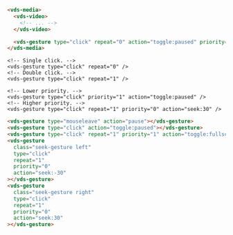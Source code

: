 <script>
import Docs from './_Docs.md';
</script>

<Docs>

```html copyHighlight|slot=usage{6}
<vds-media>
  <vds-video>
    <!-- ... -->
  </vds-video>

  <vds-gesture type="click" repeat="0" action="toggle:paused" priority="1"></vds-gesture>
</vds-media>
```

```html|slot=repeat
<!-- Single click. -->
<vds-gesture type="click" repeat="0" />
<!-- Double click. -->
<vds-gesture type="click" repeat="1" />
```

```html|slot=priority
<!-- Lower priority. -->
<vds-gesture type="click" priority="1" action="toggle:paused" />
<!-- Higher priority. -->
<vds-gesture type="click" repeat="1" priority="0" action="seek:30" />
```

```html copy|slot=styling
<vds-gesture type="mouseleave" action="pause"></vds-gesture>
<vds-gesture type="click" action="toggle:paused"></vds-gesture>
<vds-gesture type="click" repeat="1" priority="1" action="toggle:fullscreen"></vds-gesture>
<vds-gesture
  class="seek-gesture left"
  type="click"
  repeat="1"
  priority="0"
  action="seek:-30"
></vds-gesture>
<vds-gesture
  class="seek-gesture right"
  type="click"
  repeat="1"
  priority="0"
  action="seek:30"
></vds-gesture>
```

</Docs>
